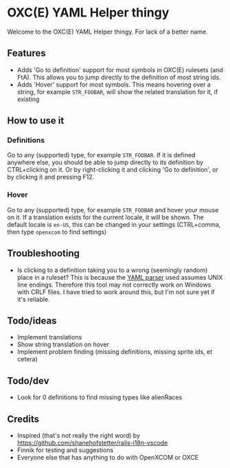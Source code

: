 # OXC(E) YAML Helper thingy
Welcome to the OXC(E) YAML Helper thingy. For lack of a better name.

## Features
- Adds 'Go to definition' support for most symbols in OXC(E) rulesets (and FtA). This allows you to jump directly to the definition of most string ids.
- Adds 'Hover' support for most symbols. This means hovering over a string, for example `STR_FOOBAR`, will show the related translation for it, if existing

## How to use it

### Definitions
Go to any (supported) type, for example `STR_FOOBAR`. If it is defined anywhere else, you should be able to jump directly to its definition by CTRL+clicking on it. Or by right-clicking it and clicking 'Go to definition', or by clicking it and pressing F12.

### Hover
Go to any (supported) type, for example `STR_FOOBAR` and hover your mouse on it. If a translation exists for the current locale, it will be shown. The default locale is `en-US`, this can be changed in your settings (CTRL+comma, then type `openxcom` to find settings)

## Troubleshooting
- Is clicking to a definition taking you to a wrong (seemingly random) place in a ruleset? This is because the [YAML parser](https://www.npmjs.com/package/yaml) used assumes UNIX line endings. Therefore this tool may not correctly work on Windows with CRLF files. I have tried to work around this, but I'm not sure yet if it's reliable.

## Todo/ideas
- Implement translations
- Show string translation on hover
- Implement problem finding (missing definitions, missing sprite ids, et cetera)

## Todo/dev
- Look for 0 definitions to find missing types like alienRaces

## Credits
- Inspired (that's not really the right word) by https://github.com/shanehofstetter/rails-i18n-vscode
- Finnik for testing and suggestions
- Everyone else that has anything to do with OpenXCOM or OXCE